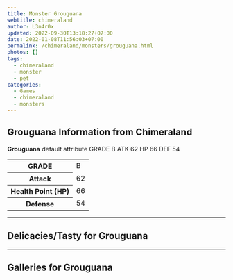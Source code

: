 ```yaml
---
title: Monster Grouguana
webtitle: chimeraland
author: L3n4r0x
updated: 2022-09-30T13:18:27+07:00
date: 2022-01-08T11:56:03+07:00
permalink: /chimeraland/monsters/grouguana.html
photos: []
tags:
  - chimeraland
  - monster
  - pet
categories:
  - Games
  - chimeraland
  - monsters
---
```


<section id="bootstrap-wrapper"><link rel="stylesheet" href="https://rawcdn.githack.com/dimaslanjaka/Web-Manajemen/0c3b5aa1813bd4abcd2c11bf3e37928b15c28664/css/bootstrap-5-3-0-alpha3-wrapper.css"/><h2 id="attribute">Grouguana Information from Chimeraland</h2><p><b>Grouguana</b> default attribute GRADE B ATK 62 HP 66 DEF 54<table><tr><th>GRADE</th><td>B</td></tr><tr><th>Attack</th><td>62</td></tr><tr><th>Health Point (HP)</th><td>66</td></tr><tr><th>Defense</th><td>54</td></tr></table></p><hr/><h2 id="delicacies">Delicacies/Tasty for Grouguana</h2><div class="bg-dark text-light"></div><hr/><div id="gallery"><h2>Galleries for Grouguana</h2><div class="row"></div></div></section>
